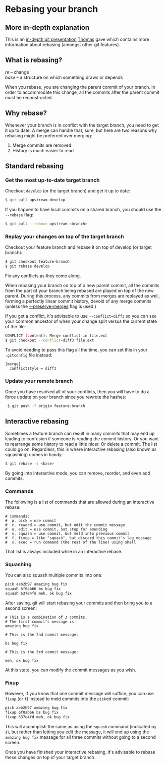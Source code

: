 [preserve-merges]: http://stackoverflow.com/questions/15915430/what-exactly-does-gits-rebase-preserve-merges-do-and-why

# Rebasing your branch

## More in-depth explanation

This is an [in-depth git presentation](/assets/pdfs/thomas-git.pdf) [Thomas](https://github.com/antialias/) gave which contains more information about rebasing (amongst other git features).

## What is rebasing?

_re_ – change  
_base_ – a structure on which something draws or depends

When you rebase, you are changing the parent commit of your branch. In order to accommodate this change, all the commits after the parent commit must be reconstructed.

## Why rebase? 

Whenever your branch is in conflict with the target branch, you need to get it up to date. A merge can handle that, sure, but here are two reasons why rebasing might be preferred over merging:

1. Merge commits are removed
2. History is much easier to read

## Standard rebasing

### Get the most up-to-date target branch

Checkout `develop` (or the target branch) and get it up to date: 

```bash
$ git pull upstream develop
```

If you happen to have local commits on a shared branch, you should use the `--rebase` flag:

```bash
$ git pull --rebase upstream <branch>
```

### Replay your changes on top of the target branch

Checkout your feature branch and rebase it on top of develop (or target branch): 

```bash
$ git checkout feature-branch
$ git rebase develop
```

Fix any conflicts as they come along.

When rebasing your branch on top of a new parent commit, all the commits from the part of your branch being rebased are played on top of the new parent. During this process, any commits from merges are replayed as well, forming a perfectly linear commit history, devoid of any merge commits (unless the [--preserve-merges][preserve-merges] flag is used.)

If you get a conflict, it's advisable to use `--conflict=diff3` so you can see your common ancestor of when your change split versus the current state of the file:

```bash
CONFLICT (content): Merge conflict in file.ext
$ git checkout --conflict=diff3 file.ext
```

To avoid needing to pass this flag all the time, you can set this in your `.gitconfig` file instead:

```text
[merge]
  conflictstyle = diff3
```

### Update your remote branch
 
Once you have resolved all of your conflicts, then you will have to do a force update on your branch since you rewrote the hashes:

```bash
 $ git push -f origin feature-branch
```

## Interactive rebasing

Sometimes a feature branch can result in many commits that may end up leading to confusion if someone is reading the commit history. Or you want to rearrange some history to read a little nicer. Or delete a commit. The list could go on. Regardless, this is where interactive rebasing (also known as squashing) comes in handy:

```bash
$ git rebase -i <base>
```

By going into interactive mode, you can remove, reorder, and even add commits. 

### Commands 

The following is a list of commands that are allowed during an interactive rebase:  

```vim
# Commands:
#  p, pick = use commit
#  r, reword = use commit, but edit the commit message
#  e, edit = use commit, but stop for amending
#  s, squash = use commit, but meld into previous commit
#  f, fixup = like "squash", but discard this commit's log message
#  x, exec = run command (the rest of the line) using shell
```

That list is always included while in an interactive rebase. 

### Squashing

You can also squash multiple commits into one:

```bash
pick aeb2b97 amazing bug fix
squash 6f0ab66 bs bug fix
squash 637e4fd meh, ok bug fix
```

After saving, git will start rebasing your commits and then bring you to a second screen:

```vim
# This is a combination of 3 commits.
# The first commit's message is:
amazing bug fix

# This is the 2nd commit message:

bs bug fix

# This is the 3rd commit message:

meh, ok bug fix
```

At this state, you can modify the commit messages as you wish. 

### Fixup

However, if you know that one commit message will suffice, you can use `fixup` (or `f`) instead to meld commits into the `pick`ed commit:

```bash
pick aeb2b97 amazing bug fix
fixup 6f0ab66 bs bug fix
fixup 637e4fd meh, ok bug fix
```

This will accomplish the same as using the `squash` command (indicated by `s`), but rather than letting you edit the message, it will end up using the `amazing bug fix` message for all three commits without going to a second screen.

Once you have finished your interactive rebasing, it's advisable to rebase these changes on top of your target branch.





